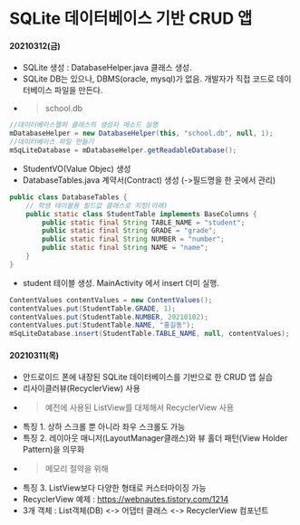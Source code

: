# SQLite 데이터베이스 기반 CRUD 앱

#### 20210312(금)
- SQLite 생성 : DatabaseHelper.java 클래스 생성.
- SQLite DB는 있으나, DBMS(oracle, mysql)가 없음. 개발자가 직접 코드로 데이터베이스 파일을 만든다.
- > school.db

```java
//데이터베이스헬퍼 클래스의 생성자 메소드 실행
mDatabaseHelper = new DatabaseHelper(this, "school.db", null, 1);
//데이터베이스 파일 만들기
mSqLiteDatabase = mDatabaseHelper.getReadableDatabase();
```

- StudentVO(Value Objec) 생성
- DatabaseTables.java 계약서(Contract) 생성 (->필드명을 한 곳에서 관리)

```java
public class DatabaseTables {
    // 학생 테이블용 필드값 클래스로 지정(아래)
    public static class StudentTable implements BaseColumns {
        public static final String TABLE_NAME = "student";
        public static final String GRADE = "grade";
        public static final String NUMBER = "number";
        public static final String NAME = "name";
    }
}
```

- student 테이블 생성.  MainActivity 에서 insert 더미 실행.

```java
ContentValues contentValues = new ContentValues();
contentValues.put(StudentTable.GRADE, 1);
contentValues.put(StudentTable.NUMBER, 20210102);
contentValues.put(StudentTable.NAME, "홍길동");
mSqLiteDatabase.insert(StudentTable.TABLE_NAME, null, contentValues);
```

#### 20210311(목)
- 안드로이드 폰에 내장된 SQLite 데이터베이스를 기반으로 한 CRUD 앱 실습
- 리사이클러뷰(RecyclerView) 사용
- > 예전에 사용된 ListView를 대체해서 RecyclerView 사용
- 특징 1. 상하 스크롤 뿐 아니라 좌우 스크롤도 가능
- 특징 2. 레이아웃 매니저(LayoutManager클래스)와 뷰 홀더 패턴(View Holder Pattern)을 의무화
- > 메모리 절약을 위해
- 특징 3. ListView보다 다양한 형태로 커스터마이징 가능
- RecyclerView 예제 : https://webnautes.tistory.com/1214
- 3개 객체 : List객체(DB) <-> 어댑터 클래스 <-> RecyclerView 컴포넌트
